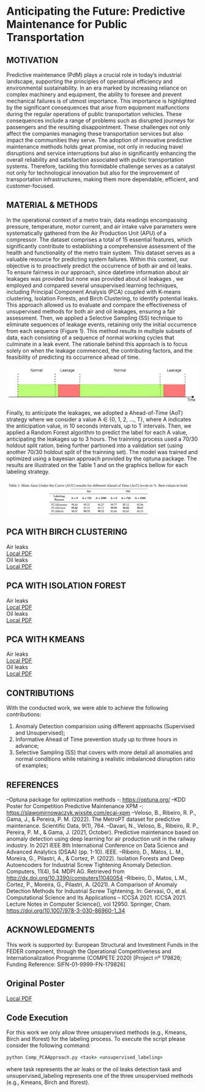 
# Anticipating the Future: Predictive Maintenance for Public Transportation

## MOTIVATION
Predictive maintenance (PdM) plays a crucial role in today’s industrial landscape, supporting the principles of operational efficiency and environmental sustainability. In an era marked by increasing reliance on complex machinery and
equipment, the ability to foresee and prevent mechanical failures is of utmost importance. This importance is highlighted by the significant consequences that arise from equipment malfunctions during the regular operations of public
transportation vehicles. These consequences include a range of problems such as disrupted journeys for passengers and the resulting disappointment. These challenges not only affect the companies managing these transportation
services but also impact the communities they serve. The adoption of innovative predictive maintenance methods holds great promise, not only in reducing travel disruptions and service interruptions but also in significantly
enhancing the overall reliability and satisfaction associated with public transportation systems. Therefore, tackling this formidable challenge serves as a catalyst not only for technological innovation but also for the improvement of
transportation infrastructures, making them more dependable, efficient, and customer-focused.

## MATERIAL & METHODS
In the operational context of a metro train, data readings encompassing pressure, temperature, motor current, and air intake valve parameters were systematically gathered from the Air Production Unit (APU) of a compressor. The
dataset comprises a total of 15 essential features, which significantly contribute to establishing a comprehensive assessment of the health and functionality of the metro train system. This dataset serves as a valuable resource for
predicting system failures.
Within this context, our objective is to proactively predict the occurrence of both air and oil leaks. To ensure fairness in our approach, since datetime information about air leakages was provided but none was provided about oil
leakages , we employed and compared several unsupervised learning techniques, including Principal Component Analysis (PCA) coupled with K-means clustering, Isolation Forests, and Birch Clustering, to identify potential leaks.
This approach allowed us to evaluate and compare the effectiveness of unsupervised methods for both air and oil leakages, ensuring a fair assessment.
Then, we applied a Selective Sampling (SS) technique to eliminate sequences of leakage events, retaining only the initial occurrence from each sequence (Figure 1). This method results in multiple subsets of data, each consisting of a
sequence of normal working cycles that culminate in a leak event. The rationale behind this approach is to focus solely on when the leakage commenced, the contributing factors, and the feasibility of predicting its occurrence ahead
of time.

![Local Image](Data\SS_poster.jpg)

Finally, to anticipate the leakages, we adopted a Ahead-of-Time (AoT) strategy where we consider a value A ∈ {0, 1, 2, ..., T}, where A indicates the anticipation value, in 10 seconds intervals, up to T intervals. Then, we applied a
Random Forest algorithm to predict the label for each A value, anticipating the leakages up to 3 hours. The trainning process used a 70/30 holdout split ration, being further partioned into a validation set (using another 70/30 holdout
split of the trainning set). The model was trained and optimized using a bayesian approach provided by the optuna package. The results are illustrated on the Table 1 and on the graphics bellow for each labeling strategy.

![Local Image](Data\Results.png)



## PCA WITH BIRCH CLUSTERING
Air leaks<br/>
[Local PDF](Data\BirchAnticipationGraphics_RF_Air.pdf) <br/>
Oil leaks<br/>
[Local PDF](Data\BirchAnticipationGraphics_RF_Oil.pdf)<br/>
## PCA WITH ISOLATION FOREST
Air leaks<br/>
[Local PDF](Data\IforestAnticipationGraphics_RF_Air.pdf)<br/>
Oil leaks<br/>
[Local PDF](Data\IforestAnticipationGraphics_RF_Oil.pdf)<br/>
## PCA WITH KMEANS
Air leaks<br/>
[Local PDF](Data\KmeansAnticipationGraphics_RF_Air.pdf)<br/>
Oil leaks<br/>
[Local PDF](Data\KmeansAnticipationGraphics_RF_Oil.pdf)<br/>


## CONTRIBUTIONS
With the conducted work, we were able to achieve the following contributions:
1. Anomaly Detection comparision using different approachs (Supervised and Unsupervised);
2. Informative Ahead of Time prevention study up to three hours in advance;
3. Selective Sampling (SS) that covers with more detail all anomalies and normal conditions while retaining a realistic imbalanced disruption ratio of examples;

## REFERENCES
–Optuna package for optimization methods -: https://optuna.org/
–KDD Poster for Competition Predictive Maintenance XPM -: https://slawomirnowaczyk.wixsite.com/ecai-xpm
–Veloso, B., Ribeiro, R. P., Gama, J., & Pereira, P. M. (2022). The MetroPT dataset for predictive maintenance. Scientific Data, 9(1), 764.
–Davari, N., Veloso, B., Ribeiro, R. P., Pereira, P. M., & Gama, J. (2021, October). Predictive maintenance based on anomaly detection using deep learning for air production unit in the railway industry. In 2021 IEEE 8th International
Conference on Data Science and Advanced Analytics (DSAA) (pp. 1-10). IEEE.
–Ribeiro, D., Matos, L. M., Moreira, G., Pilastri, A., & Cortez, P. (2022). Isolation Forests and Deep Autoencoders for Industrial Screw Tightening Anomaly Detection. Computers, 11(4), 54. MDPI AG. Retrieved from
http://dx.doi.org/10.3390/computers11040054
–Ribeiro, D., Matos, L.M., Cortez, P., Moreira, G., Pilastri, A. (2021). A Comparison of Anomaly Detection Methods for Industrial Screw Tightening. In: Gervasi, O., et al. Computational Science and Its Applications – ICCSA 2021.
ICCSA 2021. Lecture Notes in Computer Science(), vol 12950. Springer, Cham. https://doi.org/10.1007/978-3-030-86960-1_34


## ACKNOWLEDGMENTS
This work is supported by: European Structural and Investment Funds in the FEDER component, through the Operational Competitiveness and Internationalization Programme (COMPETE 2020) [Project nº 179826; Funding Reference:
SIFN-01-9999-FN-179826]

## Original Poster 
[Local PDF](Data\Poster.pdf)

## Code Execution
For this work we only allow three unsupervised methods (e.g., Kmeans, Birch and Iforest) for the labeling process. To execute the script please consider the following command:

``` cmd
python Comp_PCAApproach.py <task> <unsupervised_labeling>
```

where task represents the air leaks or the oil leaks detection task and unsupervised_labeling represents one of the three unsupervised methods (e.g., Kmeans, Birch and Iforest).


